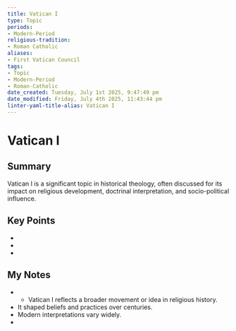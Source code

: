 ```yaml
---
title: Vatican I
type: Topic
periods:
- Modern-Period
religious-tradition:
- Roman Catholic
aliases:
- First Vatican Council
tags:
- Topic
- Modern-Period
- Roman-Catholic
date_created: Tuesday, July 1st 2025, 9:47:49 pm
date_modified: Friday, July 4th 2025, 11:43:44 pm
linter-yaml-title-alias: Vatican I
---
```


# Vatican I

## Summary
Vatican I is a significant topic in historical theology, often discussed for its impact on religious development, doctrinal interpretation, and socio-political influence.

## Key Points
- 
- 
- 

## My Notes
- - Vatican I reflects a broader movement or idea in religious history.
- It shaped beliefs and practices over centuries.
- Modern interpretations vary widely.
- 